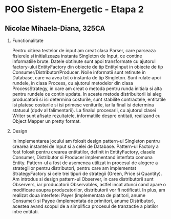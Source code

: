 # POO Sistem-Energetic - Etapa 2
## Nicolae Mihaela-Diana, 325CA

1. Functionalitate

    Pentru citirea testelor de input am creat clasa Parser, care parseaza fisierele si
initializeaza instanta Singleton de Input, ce contine informatiile brute. Datele obtinute sunt
apoi transformate cu ajutorul factory-ului EntityFactory din obiecte de tip EntityInput in
obiecte de tip Consumer/Distributor/Producer. Noile informatii sunt retinute in Database, care va
avea tot o instanta de tip Singleton.
    Sunt rulate apoi rundele, in clasa Process, cu ajutorul metodelor din clasa ProcessStrategy,
in care am creat o metoda pentru runda initiala si alta pentru rundele ce contin update. In aceste metode
distribuitorii isi aleg producatorii si isi determina costurile, sunt stabilite contractele, entitatile
isi platesc costurile si isi primesc veniturile, iar la final isi determina statusul (dpdv al falimentarii).
    La finalul procesarii, cu ajutorul clasei Writer sunt afisate rezultatele, informatiile
despre entitati, realizand cu Object Mapper un pretty format.

2. Design

    In implementarea jocului am folosit design pattern-ul Singleton pentru crearea instantei
de Input si a celei de Database.
    Pattern-ul Factory a fost folosit pentru crearea entitatilor, definit in EntityFactory,
clasele Consumer, Distributor si Producer implementand interfata comuna Entity. Pattern-ul a fost de
asemenea utilizat in procesul de alegere a strategiilor pentru distributori, pentru care am implementat
StrategyFactory si cele trei tipuri de strategii (Green, Price si Quantity).
    Am introdus si design pattern-ul Observer, in care distributorii sunt Observers, iar producatorii
Observables, astfel incat atunci cand apare o modificare asupra producatorilor, distributorii
vor fi notificati.
    In plus, am realizat doua interfete: Payer (implementata de platitori, anume Consumer) si
Payee (implementata de primitori, anume Distributor), acestea avand scopul de a simplifica
procesul de tranzactie a platilor intre entitati.
